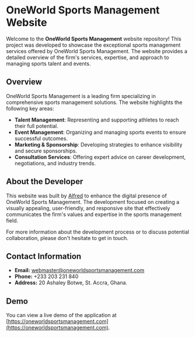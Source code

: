 # OneWorld Sports Management Website

Welcome to the **OneWorld Sports Management** website repository! This project was developed to showcase the exceptional sports management services offered by OneWorld Sports Management. The website provides a detailed overview of the firm's services, expertise, and approach to managing sports talent and events.

## Overview

OneWorld Sports Management is a leading firm specializing in comprehensive sports management solutions. The website highlights the following key areas:

- **Talent Management**: Representing and supporting athletes to reach their full potential.
- **Event Management**: Organizing and managing sports events to ensure successful outcomes.
- **Marketing & Sponsorship**: Developing strategies to enhance visibility and secure sponsorships.
- **Consultation Services**: Offering expert advice on career development, negotiations, and industry trends.

## About the Developer

This website was built by [Alfred](https://alfredasante.vercel.app) to enhance the digital presence of OneWorld Sports Management. The development focused on creating a visually appealing, user-friendly, and responsive site that effectively communicates the firm's values and expertise in the sports management field.

For more information about the development process or to discuss potential collaboration, please don't hesitate to get in touch.

## Contact Information

- **Email:** webmaster@oneworldsportsmanagement.com
- **Phone:** +233 203 231 840
- **Address:** 20 Ashaley Botwe, St. Accra, Ghana.

## Demo

You can view a live demo of the application at [https://oneworldsportsmanagement.com](https://oneworldsportsmanagement.com).
